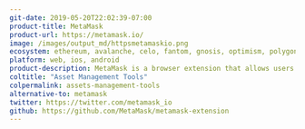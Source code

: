 ```yaml
---
git-date: 2019-05-20T22:02:39-07:00
product-title: MetaMask
product-url: https://metamask.io/
image: /images/output_md/httpsmetamaskio.png
ecosystem: ethereum, avalanche, celo, fantom, gnosis, optimism, polygon, arbitrum, base, zksync, canto
platform: web, ios, android
product-description: MetaMask is a browser extension that allows users to run Ethereum dApps and interacting with smart contracts. [MetaMask Alternatives](/metamask-alternatives)
coltitle: "Asset Management Tools"
colpermalink: assets-management-tools
alternative-to: metamask
twitter: https://twitter.com/metamask_io
github: https://github.com/MetaMask/metamask-extension
---
```

